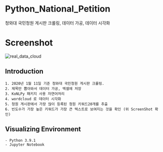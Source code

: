 # Python_National_Petition
청와대 국민청원 게시판 크롤링, 데이터 가공, 데이터 시각화 

# Screenshot
![real_data_cloud](https://user-images.githubusercontent.com/50208120/104368859-fffda880-555f-11eb-8b7c-4a7057707bf2.PNG)


## Introduction
```
1. 2020년 1월 11일 기준 청와대 국민청원 게시판 크롤링. 
2. 제목만 뽑아와서 데이터 가공, 엑셀에 저장
3. KoNLPy 패키지 사용 자연어처리
4. wordcloud 로 데이터 시각화
5. 청원 게시판에서 가장 많이 등록된 청원 키워드20개를 추출
6. 빈도수가 가장 높은 키워드가 가장 큰 텍스트로 보여지는 것을 확인 (위 ScreenShot 확인)

```

## Visualizing Environment
```
- Python 3.9.1
- Jupyter Notebook

```

